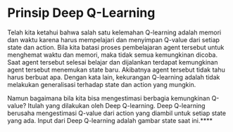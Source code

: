 # Prinsip Deep Q-Learning

Telah kita ketahui bahwa salah satu kelemahan Q-learning adalah memori dan waktu karena harus mempelajari dan menyimpan Q-value dari setiap state dan action. Bila kita batasi proses pembelajaran agent tersebut untuk menghemat waktu dan memori, maka tidak semua kemungkinan dicoba. Saat agent tersebut selesai belajar dan dijalankan terdapat kemungkinan agent tersebut menemukan state baru. Akibatnya agent tersebut tidak tahu harus berbuat apa. Dengan kata lain, kekurangan Q-learning adalah tidak melakukan generalisasi terhadap state dan action yang mungkin.

Namun bagaimana bila kita bisa mengestimasi berbagia kemungkinan Q-value? Itulah yang dilakukan oleh Deep Q-learning. Deep Q-learning berusaha mengestimasi Q-value dari action yang diambil untuk setiap state yang ada. Input dari Deep Q-learning adalah gambar state saat ini.\*\*\*\*
